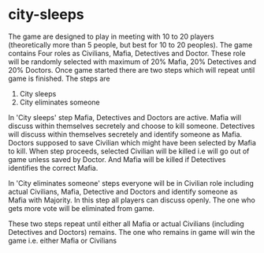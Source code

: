 # city-sleeps

The game are designed to play in meeting with 10 to 20 players (theoretically  more than 5 people, but best for 10 to 20 peoples).
The game contains Four roles as Civilians, Mafia, Detectives and Doctor. These role will be randomly selected with maximum of 20% Mafia, 20% Detectives and 20% Doctors. Once game started there are two steps which will repeat until game is finished. The steps are
1. City sleeps
2. City eliminates someone

In 'City sleeps' step Mafia, Detectives and Doctors are active. Mafia will discuss within themselves secretely and choose to kill someone. Detectives will discuss within themselves secretely and identify someone as Mafia. Doctors supposed to save Civilian which might have been selected by Mafia to kill. When step proceeds, selected Civilian will be killed i.e will go out of game unless saved by Doctor. And Mafia will be killed if Detectives identifies the correct Mafia.

In 'City eliminates someone' steps everyone will be in Civilian role including actual Civilians, Mafia, Detective and Doctors and identify someone as Mafia with Majority. In this step all players can discuss openly. The one who gets more vote will be eliminated from game.

These two steps repeat until either all Mafia or actual Civilians (including Detectives and Doctors) remains. The one who remains in game will win the game i.e. either Mafia or Civilians
